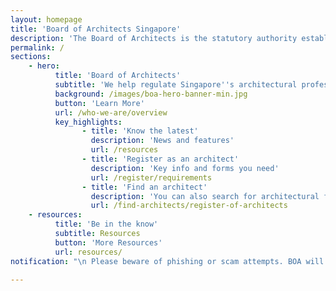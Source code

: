 ```yaml
---
layout: homepage
title: 'Board of Architects Singapore'
description: 'The Board of Architects is the statutory authority established to administer the Architects Act in Singapore.'
permalink: /
sections:
    - hero:
          title: 'Board of Architects'
          subtitle: 'We help regulate Singapore''s architectural profession and celebrate good designs'
          background: /images/boa-hero-banner-min.jpg
          button: 'Learn More'
          url: /who-we-are/overview
          key_highlights:
                - title: 'Know the latest'
                  description: 'News and features'
                  url: /resources
                - title: 'Register as an architect'
                  description: 'Key info and forms you need'
                  url: /register/requirements
                - title: 'Find an architect'
                  description: 'You can also search for architectural firms'
                  url: /find-architects/register-of-architects
    - resources:
          title: 'Be in the know'
          subtitle: Resources
          button: 'More Resources'
          url: resources/
notification: "\n Please beware of phishing or scam attempts. BOA will never ask or request for your personal details via SMS notifications and / or automated phone messages. For any queries / feedback, please email to BOA_Enquiry@boa.gov.sg. <br> BOA’s office will be closed till further notice and our service counter will be operating by appointments only. Public may email your query to BOA_Enquiry@boa.gov.sg. <br> All application forms (eg. Practising Certificates, Company Licence, Firm Name Applications, Exam Applications etc.) and documents are to mailed to BOA **via post** to the following address: <br> Board of Architects, 5 Maxwell Road, #01-03 Storey Tower Block, MND Complex, Singapore 069110\n"

---
```


